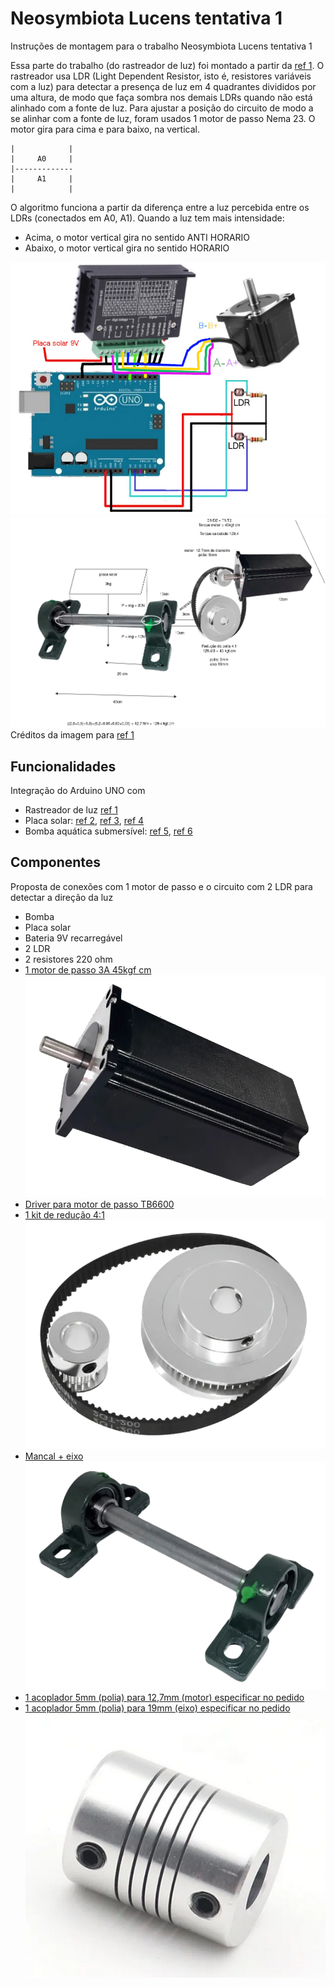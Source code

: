 # Neosymbiota Lucens tentativa 1

Instruções de montagem para o trabalho Neosymbiota Lucens tentativa 1

Essa parte do trabalho (do rastreador de luz) foi montado a partir da [ref 1](https://www.usinainfo.com.br/blog/rastreador-solar-com-arduino-um-seguidor-solar-atraves-de-ldr/?srsltid=AfmBOopmhUIaa4iWFgExYoY_OMAmqnunysOihkISRG3wj58gcAvz8ka0).
O rastreador usa LDR (Light Dependent Resistor, isto é, resistores variáveis com a luz) para detectar a presença de luz em 4 quadrantes divididos por uma altura, de modo que faça sombra nos demais LDRs quando não está alinhado com a fonte de luz.
Para ajustar a posição do circuito de modo a se alinhar com a fonte de luz, foram usados 1 motor de passo Nema 23. O motor gira para cima e para baixo, na vertical.
```
|            |   
|     A0     |    
|-------------
|     A1     |     
|            |
```

O algoritmo funciona a partir da diferença entre a luz percebida entre os LDRs (conectados em A0, A1). Quando a luz tem mais intensidade:
- Acima, o motor vertical gira no sentido ANTI HORARIO
- Abaixo, o motor vertical gira no sentido HORARIO


![Diagrama do projeto](./imgs/rastreador.jpg)
![Mecânica do projeto](./imgs/Rastreador%20de%20luz%20solar.drawio.png)
Créditos da imagem para [ref 1](https://www.usinainfo.com.br/blog/rastreador-solar-com-arduino-um-seguidor-solar-atraves-de-ldr/?srsltid=AfmBOopmhUIaa4iWFgExYoY_OMAmqnunysOihkISRG3wj58gcAvz8ka0)

## Funcionalidades

Integração do Arduino UNO com

* Rastreador de luz [ref 1](https://www.usinainfo.com.br/blog/rastreador-solar-com-arduino-um-seguidor-solar-atraves-de-ldr/?srsltid=AfmBOopmhUIaa4iWFgExYoY_OMAmqnunysOihkISRG3wj58gcAvz8ka0)
* Placa solar: [ref 2](https://www.paraisodosbits.com.br/2016/11/09/usando-o-arduino-com-painel-solar/), [ref 3](https://www.instructables.com/Self-Sufficient-Arduino-Board/), [ref 4](https://docs.arduino.cc/learn/electronics/power-pins/)
* Bomba aquática submersível: [ref 5](https://www.youtube.com/watch?v=HBGYIuBC3BQ), [ref 6](https://www.youtube.com/watch?v=yZqnqxHI59Q)



## Componentes

Proposta de conexões com 1 motor de passo e o circuito com 2 LDR para detectar a direção da luz

* Bomba
* Placa solar
* Bateria 9V recarregável
* 2 LDR
* 2 resistores 220 ohm
* [1 motor de passo 3A 45kgf cm](https://produto.mercadolivre.com.br/MLB-2028330458-motor-de-passo-nema-34-45kgfcm-3a-router-cnc-_JM#polycard_client=search-nordic&search_layout=grid&position=14&type=item&tracking_id=ecc9325b-f903-4968-a8a2-4356f20a9e44&wid=MLB2028330458&sid=search)
![Motor de passo](./imgs/motor-passo.png)
* [Driver para motor de passo TB6600](https://produto.mercadolivre.com.br/MLB-5272675760-placa-controladora-driver-motor-de-passo-4a-42v-tb6600-_JM#polycard_client=search-nordic&search_layout=stack&position=4&type=item&tracking_id=f14acee4-30a2-4d14-ba08-d87b7267c537&wid=MLB5272675760&sid=search)
* [1 kit de redução 4:1](https://produto.mercadolivre.com.br/MLB-4501588822-kit-reduco-gt2-41-10mm-2080-dentes-furo-5mm-correia-400mm-_JM#polycard_client=search-nordic&search)
![Polias de redução de torque](./imgs/polias.png)
* [Mancal + eixo](https://www.mercadolivre.com.br/02-mancal-pedestal-com-rolamento-ucp204--eixo-20mm-x-400mm/up/MLBU1975068392?pdp_filters=item_id%3AMLB3346182395#origin=share&sid=share&wid=MLB3346182395&action=copy)
![Mancal e eixo](./imgs/mancal.png)
* [1 acoplador 5mm (polia) para 12,7mm (motor) especificar no pedido](https://produto.mercadolivre.com.br/MLB-1608286009-acoplamento-rigido-varias-medidas-para-motor-_JM?matt_tool=92013967&matt_internal_campaign_id=&matt_word=&matt_source=google&matt_campaign_id=22603531565&matt_ad_group_id=184689824807&matt_match_type=&matt_network=g&matt_device=c&matt_creative=758138322203&matt_keyword=&matt_ad_position=&matt_ad_type=pla&matt_merchant_id=5439757935&matt_product_id=MLB1608286009&matt_product_partition_id=2425720730334&matt_target_id=aud-1966009190540:pla-2425720730334&cq_src=google_ads&cq_cmp=22603531565&cq_net=g&cq_plt=gp&cq_med=pla&gad_source=1&gad_campaignid=22603531565&gclid=Cj0KCQjw58PGBhCkARIsADbDilx1ZdUIPXbaFDZqbduLQUmVu4lyq1_-u31c1q-Mtnt8WzUd3ycn9ScaAgO0EALw_wcB)
* [1 acoplador 5mm (polia) para 19mm (eixo) especificar no pedido](https://produto.mercadolivre.com.br/MLB-1608286009-acoplamento-rigido-varias-medidas-para-motor-_JM?matt_tool=92013967&matt_internal_campaign_id=&matt_word=&matt_source=google&matt_campaign_id=22603531565&matt_ad_group_id=184689824807&matt_match_type=&matt_network=g&matt_device=c&matt_creative=758138322203&matt_keyword=&matt_ad_position=&matt_ad_type=pla&matt_merchant_id=5439757935&matt_product_id=MLB1608286009&matt_product_partition_id=2425720730334&matt_target_id=aud-1966009190540:pla-2425720730334&cq_src=google_ads&cq_cmp=22603531565&cq_net=g&cq_plt=gp&cq_med=pla&gad_source=1&gad_campaignid=22603531565&gclid=Cj0KCQjw58PGBhCkARIsADbDilx1ZdUIPXbaFDZqbduLQUmVu4lyq1_-u31c1q-Mtnt8WzUd3ycn9ScaAgO0EALw_wcB)
![acopladores](./imgs/acoplador.png)